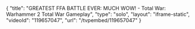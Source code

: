 {
    "title": "GREATEST FFA BATTLE EVER: MUCH WOW! - Total War: Warhammer 2 Total War Gameplay",
    "type": "solo",
    "layout": "iframe-static",
    "videoId": "119657047",
    "url": "\/tvpembed\/119657047"
}